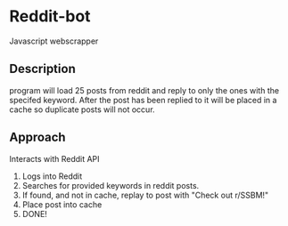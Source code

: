 # Reddit-bot
Javascript webscrapper

## Description
program will load 25 posts from reddit and reply to only the ones with the specifed keyword. 
After the post has been replied to it will be placed in a cache so duplicate posts will not occur. 

## Approach
Interacts with Reddit API
1. Logs into Reddit 
2. Searches for provided keywords in reddit posts.
3. If found, and not in cache, replay to post with "Check out r/SSBM!"
4. Place post into cache
5. DONE!

